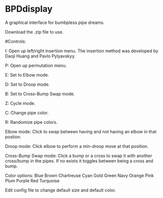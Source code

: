# BPDdisplay
A graphical interface for bumbpless pipe dreams.

Download the .zip file to use.

#Controls:

I: Open up left/right insertion menu. The insertion method was developed by Daoji Huang and Pavlo Pylyavskyy.

P: Open up permutation menu.

E: Set to Elbow mode.

D: Set to Droop mode.

B: Set to Cross-Bump Swap mode.

Z: Cycle mode.

C: Change pipe color.

R: Randomize pipe colors.

Elbow mode: Click to swap between having and not having an elbow in that postion.

Droop mode: Click elbow to perform a min-droop move at that position.

Cross-Bump Swap mode: Click a bump or a cross to swap it with another cross/bump in the pipes. If no exists it toggles between being a cross and bump.

Color options:
Blue
Brown
Chartreuse
Cyan
Gold
Green
Navy
Orange
Pink
Plum
Purple
Red
Turquoise

Edit config file to change default size and default color.
